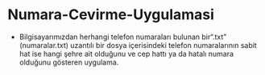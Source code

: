 # Numara-Cevirme-Uygulamasi
-  Bilgisayarımızdan herhangi telefon numaraları bulunan bir“.txt” (numaralar.txt) uzantılı bir dosya içerisindeki telefon numaralarının sabit hat ise hangi şehre ait olduğunu ve cep hattı ya da  hatalı numara olduğunu gösteren uygulama.


